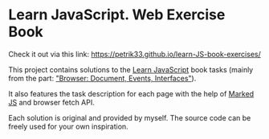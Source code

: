 # Learn JavaScript. Web Exercise Book

Check it out via this link: https://petrik33.github.io/learn-JS-book-exercises/

This project contains solutions to the [Learn JavaScript](https://javascript.info/) book tasks
(mainly from the part: ["Browser: Document, Events, Interfaces"](https://javascript.info/#tab-2)).

It also features the task description for each page with the help of [Marked JS](https://marked.js.org/) and browser fetch API.

Each solution is original and provided by myself. The source code can be freely used for your own inspiration.
